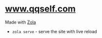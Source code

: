 # www.qqself.com

Made with [Zola](https://www.getzola.org)

- `zola serve` - serve the site with live reload
